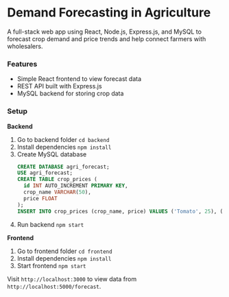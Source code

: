 # Demand Forecasting in Agriculture

A full-stack web app using React, Node.js, Express.js, and MySQL
to forecast crop demand and price trends and help connect farmers with wholesalers.

### Features
- Simple React frontend to view forecast data
- REST API built with Express.js
- MySQL backend for storing crop data

### Setup

**Backend**
1. Go to backend folder
   `cd backend`
2. Install dependencies
   `npm install`
3. Create MySQL database
   ```sql
   CREATE DATABASE agri_forecast;
   USE agri_forecast;
   CREATE TABLE crop_prices (
     id INT AUTO_INCREMENT PRIMARY KEY,
     crop_name VARCHAR(50),
     price FLOAT
   );
   INSERT INTO crop_prices (crop_name, price) VALUES ('Tomato', 25), ('Onion', 30);
   ```
4. Run backend
   `npm start`

**Frontend**
1. Go to frontend folder
   `cd frontend`
2. Install dependencies
   `npm install`
3. Start frontend
   `npm start`

Visit `http://localhost:3000` to view data from `http://localhost:5000/forecast`.
